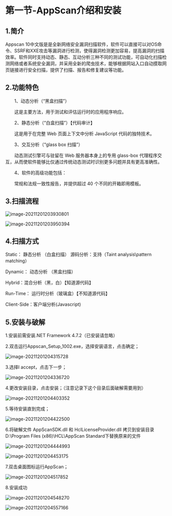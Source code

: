 # 第一节-AppScan介绍和安装

## 1.简介

Appscan 10中文版是是全新网络安全漏洞扫描软件，软件可以直接可以对OS命令、SSRF和XXE攻击等漏洞进行检测，使得漏洞检测更加容易，提高漏洞的扫描效率。软件同时支持动态、静态、互动分析三种不同的测试功能，可自动化扫描检测网络或者系统安全漏洞，并采用全新的爬虫技术，能够根据网站入口自动摸取网页链接进行安全扫描，提供了扫描、报告和修复建议等功能。

## 2.功能特色

　　1、动态分析（“黑盒扫描”）

　　这是主要方法，用于测试和评估运行时的应用程序响应。

　　2、静态分析（“白盒扫描”）【代码审计】

　　这是用于在完整 Web 页面上下文中分析 JavaScript 代码的独特技术。

　　3、交互分析（“glass box 扫描”）

　　动态测试引擎可与驻留在 Web 服务器本身上的专用 glass-box 代理程序交互，从而使软件能够比仅通过传统动态测试时识别更多问题并具有更高准确性。

　　4、软件的高级功能包括：

　　常规和法规一致性报告，并提供超过 40 个不同的开箱即用模板。

## 3.扫描流程

![image-20211201203930801](https://img.gyxnb.top/img/image-20211201203930801.png)

![image-20211201203950394](https://img.gyxnb.top/img/image-20211201203950394.png)

## 4.扫描方式

Static： 静态分析 （白盒扫描）   源码分析：支持（Taint analysis\pattern matching）

Dynamic： 动态分析 （黑盒扫描）

Hybrid：混合分析（黑，白）【知道源代码】

Run-Time： 运行时分析（玻璃盒）【不知道源代码】

Client-Side：客户端分析(Javascript)

## 5.安装与破解

1.安装前需安装.NET Framework 4.7.2（已安装请忽略）

2.双击运行Appscan_Setup_1002.exe，选择安装语言，点击确定；

![image-20211201204315728](https://img.gyxnb.top/img/image-20211201204315728.png)

3.选择I accept，点击下一步；

![image-20211201204336720](https://img.gyxnb.top/img/image-20211201204336720.png)

4.更改安装目录，点击安装；（注意记录下这个目录后面破解需要用到）

![image-20211201204403352](https://img.gyxnb.top/img/image-20211201204403352.png)

5.等待安装直到完成；

![image-20211201204422500](https://img.gyxnb.top/img/image-20211201204422500.png)

6.将破解文件 AppScanSDK.dll 和 HclLicenseProvider.dll 拷贝到安装目录D:\Program Files (x86)\HCL\AppScan Standard下替换原来的文件

![image-20211201204444993](https://img.gyxnb.top/img/image-20211201204444993.png)

![image-20211201204453175](https://img.gyxnb.top/img/image-20211201204453175.png)

7.双击桌面图标运行AppScan；

![image-20211201204517852](https://img.gyxnb.top/img/image-20211201204517852.png)

8.安装成功

![image-20211201204548270](https://img.gyxnb.top/img/image-20211201204548270.png)

![image-20211201204557166](https://img.gyxnb.top/img/image-20211201204557166.png)

